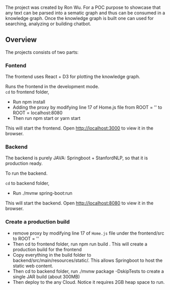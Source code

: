 The project was created by Ron Wu. For a POC purpose to showcase 
that any text can be parsed into a sematic graph and thus can be consumed in a knowledge graph. Once the knowledge graph is built one can used for searching, analyzing or building chatbot.

## Overview

The projects consists of two parts:

### Fontend

The frontend uses React + D3 for plotting the knowledge graph.<br />

Runs the frontend in the development mode.<br />
`cd` to frontend folder, 

- Run npm install
- Adding the proxy by modifying line 17 of Home.js file from ROOT = ''  to ROOT = localhost:8080
- Then run npm start or yarn start


This will start the frontend. Open [http://localhost:3000](http://localhost:3000) to view it in the browser.

### Backend

The backend is purely JAVA: Springboot + StanfordNLP, so that it is production ready.

To run the backend.<br/>

`cd` to backend folder, 

- Run ./mvnw spring-boot:run

This will start the backend. Open [http://localhost:8080](http://localhost:8080) to view it in the browser.

### Create a production build
 
- remove proxy by modifying line 17 of `Home.js` file under the frontend/src to ROOT = '' 
- Then cd to frontend folder, run npm run build . This will create a production build for the frontend
- Copy everything in the build folder to backend/src/main/resources/static/. This allows Springboot to host the static web content.
- Then cd to backend folder,  run ./mvnw package -DskipTests to create a single JAR build (about 300MB) 
- Then deploy to the any Cloud. Notice it requires 2GB heap space to run.


 